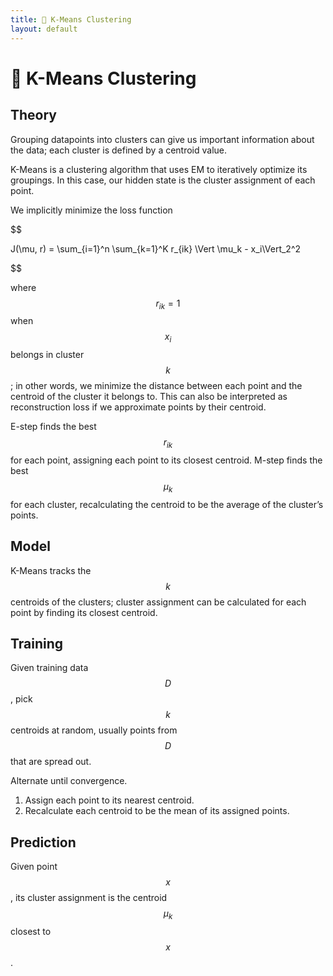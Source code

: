 ```yaml
---
title: 🎒 K-Means Clustering
layout: default
---
```


# 🎒 K-Means Clustering

## Theory
Grouping datapoints into clusters can give us important information about the data; each cluster is defined by a centroid value.

K-Means is a clustering algorithm that uses EM to iteratively optimize its groupings. In this case, our hidden state is the cluster assignment of each point.

We implicitly minimize the loss function 

$$

J(\mu, r) = \sum_{i=1}^n \sum_{k=1}^K r_{ik} \Vert \mu_k - x_i\Vert_2^2

$$

where $$r_{ik} = 1$$ when $$x_i$$ belongs in cluster $$k$$; in other words, we minimize the distance between each point and the centroid of the cluster it belongs to. This can also be interpreted as reconstruction loss if we approximate points by their centroid.

E-step finds the best $$r_{ik}$$ for each point, assigning each point to its closest centroid. M-step finds the best $$\mu_k$$ for each cluster, recalculating the centroid to be the average of the cluster’s points.

## Model
K-Means tracks the $$k$$ centroids of the clusters; cluster assignment can be calculated for each point by finding its closest centroid.

## Training
Given training data $$D$$, pick $$k$$ centroids at random, usually points from $$D$$ that are spread out.

Alternate until convergence.
1. Assign each point to its nearest centroid.
2. Recalculate each centroid to be the mean of its assigned points.

## Prediction
Given point $$x$$, its cluster assignment is the centroid $$\mu_k$$ closest to $$x$$.